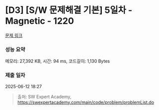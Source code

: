 # [D3] [S/W 문제해결 기본] 5일차 - Magnetic - 1220 

[문제 링크](https://swexpertacademy.com/main/code/problem/problemDetail.do?contestProbId=AV14hwZqABsCFAYD) 

### 성능 요약

메모리: 27,392 KB, 시간: 94 ms, 코드길이: 1,130 Bytes

### 제출 일자

2025-06-12 18:27



> 출처: SW Expert Academy, https://swexpertacademy.com/main/code/problem/problemList.do
